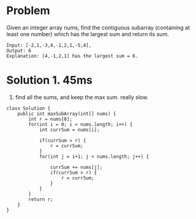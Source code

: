 # Problem

Given an integer array nums, find the contiguous subarray (containing at least one number) which has the largest sum and return its sum.

```
Input: [-2,1,-3,4,-1,2,1,-5,4],
Output: 6
Explanation: [4,-1,2,1] has the largest sum = 6.
```

# Solution 1.  45ms 
1. find all the sums, and keep the max sum. really slow.

```
class Solution {
    public int maxSubArray(int[] nums) {
        int r = nums[0];
        for(int i = 0; i < nums.length; i++) {
            int currSum = nums[i];
            
            if(currSum > r) {
                r = currSum;
            }
            for(int j = i+1; j < nums.length; j++) {
            
                currSum += nums[j];
                if(currSum > r) {
                    r = currSum;
                }
            }
        }
        return r;
    }
}
```
